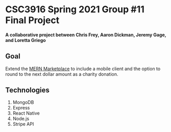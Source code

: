 
# CSC3916 Spring 2021 Group #11 Final Project

#### A collaborative project between Chris Frey, Aaron Dickman, Jeremy Gage, and Loretta Griego

## Goal

Extend the [MERN Marketplace](https://github.com/shamahoque/mern-marketplace/tree/master) to include a mobile client and the option to round to the next dollar amount as a charity donation.

## Technologies
<ol>
<li>MongoDB</li>
<li>Express</li>
<li>React Native</li>
<li>Node.js</li>
<li>Stripe API</li>
</ol>
